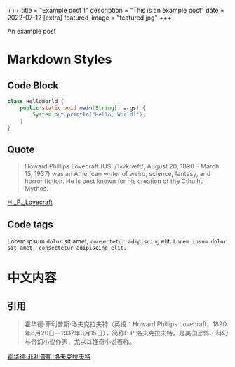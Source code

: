 +++
title = "Example post 1"
description = "This is an example post"
date = 2022-07-12
[extra]
featured_image = "featured.jpg"
+++

An example post

# Markdown Styles

## Code Block

```java
class HelloWorld {
    public static void main(String[] args) {
        System.out.println("Hello, World!"); 
    }
}
```

## Quote

> Howard Phillips Lovecraft (US: /ˈlʌvkræft/; August 20, 1890 – March 15, 1937) was an American writer of weird, science, fantasy, and horror fiction. He is best known for his creation of the Cthulhu Mythos.

[H._P._Lovecraft](https://en.wikipedia.org/wiki/H._P._Lovecraft)

## Code tags

Lorem ipsum `dolor` sit amet, `consectetur adipiscing` elit. 
`Lorem ipsum dolor sit amet, consectetur adipiscing elit.`

# 中文内容

## 引用

> 霍华德·菲利普斯·洛夫克拉夫特（英语：Howard Phillips Lovecraft，1890年8月20日－1937年3月15日），简称H·P·洛夫克拉夫特，是美国恐怖、科幻与奇幻小说作家，尤以其怪奇小说著称。

[霍华德·菲利普斯·洛夫克拉夫特](https://zh.wikipedia.org/wiki/%E9%9C%8D%E5%8D%8E%E5%BE%B7%C2%B7%E8%8F%B2%E5%88%A9%E6%99%AE%E6%96%AF%C2%B7%E6%B4%9B%E5%A4%AB%E5%85%8B%E6%8B%89%E5%A4%AB%E7%89%B9)